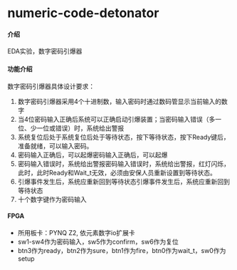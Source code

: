 # numeric-code-detonator

#### 介绍
EDA实验，数字密码引爆器

#### 功能介绍
数字密码引爆器具体设计要求：
1. 数字密码引爆器采用4个十进制数，输入密码时通过数码管显示当前输入的数字
2. 当4位密码输入正确后系统可以正确启动引爆装置；当密码输入错误（多一位、少一位或错误）时，系统给出警报
3. 系统复位后处于系统复位后处于等待状态，按下等待状态，按下Ready键后，准备就绪，可以输入密码。
4. 密码输入正确后，可以起爆密码输入正确后，可以起爆
5. 密码输入错误时，系统给出警报密码输入错误时，系统给出警报，红灯闪烁，此时，此时Ready和Wait_t无效，必须由安保人员重新设置到等待状态。
6. 引爆事件发生后，系统应重新回到等待状态引爆事件发生后，系统应重新回到等待状态
7. 十个数字键作为密码输入


#### FPGA
* 所用板卡：PYNQ Z2, 依元素数字io扩展卡
* sw1-sw4作为密码输入，sw5作为confirm，sw6作为复位
* btn3作为ready，btn2作为sure，btn1作为fire，btn0作为wait_t，sw0作为setup